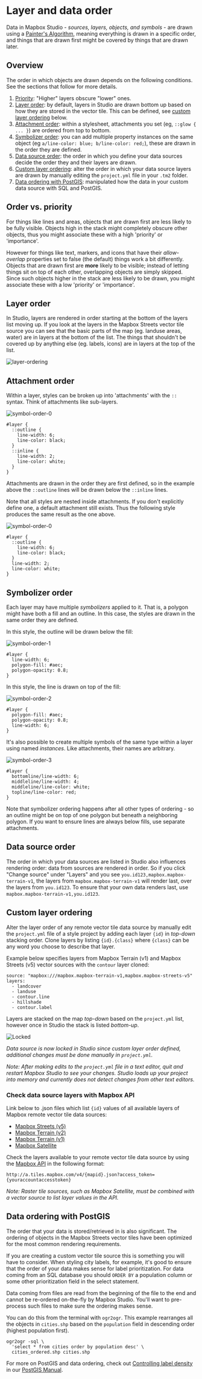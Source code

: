 Layer and data order
====================

Data in Mapbox Studio - *sources, layers, objects, and symbols* - are drawn using a [Painter's Algorithm](http://en.wikipedia.org/wiki/Painter's_algorithm), meaning everything is drawn in a specific order, and things that are drawn first might be covered by things that are drawn later. 

## Overview

The order in which objects are drawn depends on the following conditions. See the sections that follow for more details.

1. [Priority](#order-vs-priority): "Higher" layers obscure "lower" ones.
2. [Layer order](#layer-order): by default, layers in Studio are drawn bottom up based on how they are stored in the vector tile. This can be defined, see [custom layer ordering](#custom-layer-ordering) below.
3. [Attachment order](#attachment-order): within a stylesheet, attachments you set (eg,  `::glow { ... }`) are ordered from top to bottom.
4. [Symbolizer order](#symbolizer-order): you can add multiple property instances on the same object (eg `a/line-color: blue; b/line-color: red;`), these are drawn in the order they are defined.
5. [Data source order](#data-source-order): the order in which you define your data sources decide the order they and their layers are drawn.
6. [Custom layer ordering](#custom-layer-ordering): alter the order in which your data source layers are drawn by manually editing the `project.yml` file in your `.tm2` folder.
7. [Data ordering with PostGIS](#data-ordering-with-postgis): manipulated how the data in your custom data source with SQL and PostGIS.




## Order vs. priority

For things like lines and areas, objects that are drawn first are less likely to be fully visible. Objects high in the stack might completely obscure other objects, thus you might associate these with a high 'priority' or 'importance'.

However for things like text, markers, and icons that have their _allow-overlap_ properties set to false (the default) things work a bit differently. Objects that are drawn first are __more__ likely to be visible; instead of letting things sit on top of each other, overlapping objects are simply skipped. Since such objects higher in the stack are less likely to be drawn, you might associate these with a low 'priority' or 'importance'.

## Layer order

In Studio, layers are rendered in order starting at the bottom of the layers list moving up. If you look at the layers in the Mapbox Streets vector tile source you can see that the basic parts of the map (eg. landuse areas, water) are in layers at the bottom of the list. The things that shouldn't be covered up by anything else (eg. labels, icons) are in layers at the top of the list.

![layer-ordering](https://cloud.githubusercontent.com/assets/4587826/6082987/740b324e-adf3-11e4-9c44-71c50304afd9.png)

## Attachment order

Within a layer, styles can be broken up into 'attachments' with the `::` syntax. Think of attachments like sub-layers.

![symbol-order-0](https://cloud.githubusercontent.com/assets/126952/3895676/2e8e4686-2250-11e4-8655-7d4498470238.png)

    #layer {
      ::outline {
        line-width: 6;
        line-color: black;
      }
      ::inline {
        line-width: 2;
        line-color: white;
      }
    }

Attachments are drawn in the order they are first defined, so in the example above the `::outline` lines will be drawn below the `::inline` lines.

Note that all styles are nested inside attachments. If you don't explicitly define one, a default attachment still exists. Thus the following style produces the same result as the one above.

![symbol-order-0](https://cloud.githubusercontent.com/assets/126952/3895676/2e8e4686-2250-11e4-8655-7d4498470238.png)

    #layer {
      ::outline {
        line-width: 6;
        line-color: black;
      }
      line-width: 2;
      line-color: white;
    }

## Symbolizer order

Each layer may have multiple *symbolizers* applied to it. That is, a polygon might have both a fill and an outline. In this case, the styles are drawn in the same order they are defined.

In this style, the outline will be drawn below the fill:

![symbol-order-1](https://cloud.githubusercontent.com/assets/126952/3895677/2e921f72-2250-11e4-8643-8271bf00b3e9.png)

    #layer {
      line-width: 6;
      polygon-fill: #aec;
      polygon-opacity: 0.8;
    }

In this style, the line is drawn on top of the fill:

![symbol-order-2](https://cloud.githubusercontent.com/assets/126952/3895679/2ea0ca40-2250-11e4-883c-a6b0b4d00847.png)

    #layer {
      polygon-fill: #aec;
      polygon-opacity: 0.8;
      line-width: 6;
    }

It's also possible to create multiple symbols of the same type within a layer using named *instances*. Like attachments, their names are arbitrary.

![symbol-order-3](https://cloud.githubusercontent.com/assets/126952/3895678/2e933cc2-2250-11e4-825e-571a633f24cc.png)

    #layer {
      bottomline/line-width: 6;
      middleline/line-width: 4;
      middleline/line-color: white;
      topline/line-color: red;
    }

Note that symbolizer ordering happens after all other types of ordering - so an outline might be on top of one polygon but beneath a neighboring polygon. If you want to ensure lines are always below fills, use separate attachments.

## Data source order

The order in which your data sources are listed in Studio also influences rendering order: data from sources are rendered in order. So if you click "Change source" under "Layers" and you see `you.id123,mapbox.mapbox-terrain-v1`, the layers from `mapbox.mapbox-terrain-v1` will render last, over the layers from `you.id123`. To ensure that your own data renders last, use `mapbox.mapbox-terrain-v1,you.id123`.

## Custom layer ordering

Alter the layer order of any remote vector tile data source by manually edit the `project.yml` file of a style project by adding each layer `{id}` in *top-down* stacking order. Clone layers by listing `{id}.{class}` where `{class}` can be any word you choose to describe that layer. 

Example below specifies layers from Mapbox Terrain (v1) and Mapbox Streets (v5) vector sources with the `contour` layer cloned:

    source: "mapbox:///mapbox.mapbox-terrain-v1,mapbox.mapbox-streets-v5"
    layers:
      - landcover
      - landuse
      - contour.line
      - hillshade
      - contour.label

Layers are stacked on the map *top-down* based on the `project.yml` list, however once in Studio the stack is listed *bottom-up*.

![Locked](https://cloud.githubusercontent.com/assets/83384/4242524/a059b1ea-39fe-11e4-9aad-8cf8d371e6a7.png)

_Data source is now locked in Studio since custom layer order defined, additional changes must be done manually in `project.yml`._

_Note: After making edits to the `project.yml` file in a text editor, quit and restart Mapbox Studio to see your changes. Studio loads up your project into memory and currently does not detect changes from other text editors._

### Check data source layers with Mapbox API

Link below to .json files which list `{id}` values of all available layers of Mapbox remote vector tile data sources: 

 - [Mapbox Streets (v5)](http://a.tiles.mapbox.com/v4/mapbox.mapbox-streets-v5.json?access_token=pk.eyJ1IjoiZW5mIiwiYSI6IkNJek92bnMifQ.xn2_Uj9RkYTGRuCGg4DXZQ)
 - [Mapbox Terrain (v2)](http://a.tiles.mapbox.com/v4/mapbox.mapbox-terrain-v2.json?access_token=pk.eyJ1IjoiZW5mIiwiYSI6IkNJek92bnMifQ.xn2_Uj9RkYTGRuCGg4DXZQ)
 - [Mapbox Terrain (v1)](http://a.tiles.mapbox.com/v4/mapbox.mapbox-terrain-v1.json?access_token=pk.eyJ1IjoiZW5mIiwiYSI6IkNJek92bnMifQ.xn2_Uj9RkYTGRuCGg4DXZQ)
 - [Mapbox Satellite](http://a.tiles.mapbox.com/v4/mapbox.satellite,mapbox.mapbox-terrain-v2.json?access_token=pk.eyJ1IjoiZW5mIiwiYSI6IkNJek92bnMifQ.xn2_Uj9RkYTGRuCGg4DXZQ)

Check the layers available to your remote vector tile data source by using the [Mapbox API](https://www.mapbox.com/developers/api/) in the following format:

	http://a.tiles.mapbox.com/v4/{mapid}.json?access_token={youraccountaccesstoken}

_Note: Raster tile sources, such as Mapbox Satellite, must be combined with a vector source to list layer values in the API._

## Data ordering with PostGIS

The order that your data is stored/retrieved in is also significant. The ordering of objects in the Mapbox Streets vector tiles have been optimized for the most common rendering requirements.

If you are creating a custom vector tile source this is something you will have to consider. When styling city labels, for example, it's good to ensure that the order of your data makes sense for label prioritization. For data coming from an SQL database you should `ORDER BY` a population column or some other prioritization field in the select statement.

Data coming from files are read from the beginning of the file to the end and cannot be re-ordered on-the-fly by Mapbox Studio. You'll want to pre-process such files to make sure the ordering makes sense.

You can do this from the terminal with `ogr2ogr`. This example rearranges all the objects in `cities.shp` based on the `population` field in descending order (highest population first).

    ogr2ogr -sql \
      'select * from cities order by population desc' \
      cities_ordered.shp cities.shp

For more on PostGIS and data ordering, check out [Controlling label density]({{site.baseurl}}/postgis-manual/#controlling-label-density) in our [PostGIS Manual]({{site.baseurl}}/postgis-manual/).

